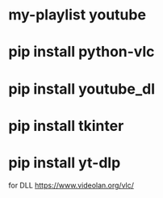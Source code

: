 # my-playlist youtube

# pip install python-vlc
# pip install youtube_dl
# pip install tkinter
# pip install yt-dlp
for DLL https://www.videolan.org/vlc/

